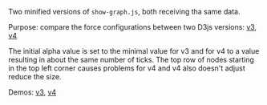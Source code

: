 Two minified versions of `show-graph.js`, both receiving tha same data.
 
Purpose: compare the force configurations between two D3js versions:
[v3](https://github.com/d-bl/GroundForge/blob/master/docs/D3jsForces/v3/show-graph.js#L35-L43), 
[v4](https://github.com/d-bl/GroundForge/blob/master/docs/D3jsForces/v4/show-graph.js#L35-L39)
  
The initial alpha value is set to the minimal value for v3 and for v4 to a value resulting in about the same number of ticks. The top row of nodes starting in the top left corner causes problems for v4 and v4 also doesn't adjust reduce the size.

Demos: 
[v3](https://d-bl.github.io/GroundForge/D3jsForces/v3),
[v4](https://d-bl.github.io/GroundForge/D3jsForces/v4)